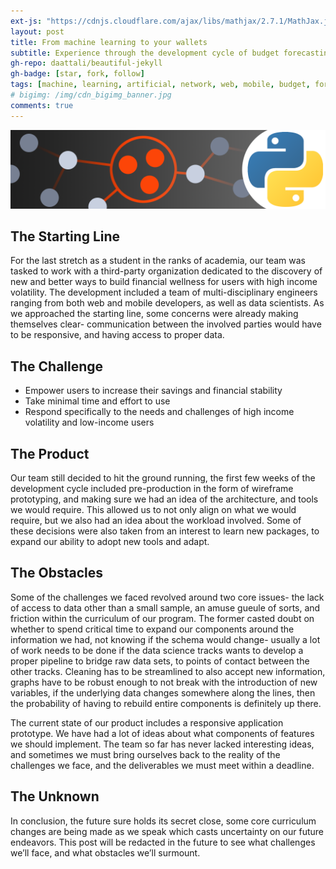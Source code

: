 ```yaml
---
ext-js: "https://cdnjs.cloudflare.com/ajax/libs/mathjax/2.7.1/MathJax.js?config=TeX-MML-AM_CHTML"
layout: post
title: From machine learning to your wallets
subtitle: Experience through the development cycle of budget forecasting.
gh-repo: daattali/beautiful-jekyll
gh-badge: [star, fork, follow]
tags: [machine, learning, artificial, network, web, mobile, budget, forecasting, finance]
# bigimg: /img/cdn_bigimg_banner.jpg
comments: true
---
```

![header](/assets/img/gaussian_header.png)
## The Starting Line

For the last stretch as a student in the ranks of academia, our team was tasked to work with a third-party organization dedicated to the discovery of new and better ways to build financial wellness for users with high income volatility. The development included a team of multi-disciplinary engineers ranging from both web and mobile developers, as well as data scientists. As we approached the starting line, some concerns were already making themselves clear- communication between the involved parties would have to be responsive, and having access to proper data.

## The Challenge

-	Empower users to increase their savings and financial stability
-	Take minimal time and effort to use
-	Respond specifically to the needs and challenges of high income volatility and low-income users


## The Product

Our team still decided to hit the ground running, the first few weeks of the development cycle included pre-production in the form of wireframe prototyping, and making sure we had an idea of the architecture, and tools we would require. This allowed us to not only align on what we would require, but we also had an idea about the workload involved. Some of these decisions were also taken from an interest to learn new packages, to expand our ability to adopt new tools and adapt. 

## The Obstacles

Some of the challenges we faced revolved around two core issues- the lack of access to data other than a small sample, an amuse gueule of sorts, and friction within the curriculum of our program. The former casted doubt on whether to spend critical time to expand our components around the information we had, not knowing if the schema would change- usually a lot of work needs to be done if the data science tracks wants to develop a proper pipeline to bridge raw data sets, to points of contact between the other tracks. Cleaning has to be streamlined to also accept new information, graphs have to be robust enough to not break with the introduction of new variables, if the underlying data changes somewhere along the lines, then the probability of having to rebuild entire components is definitely up there.

The current state of our product includes a responsive application prototype. We have had a lot of ideas about what components of features we should implement. The team so far has never lacked interesting ideas, and sometimes we must bring ourselves back to the reality of the challenges we face, and the deliverables we must meet within a deadline.

## The Unknown

In conclusion, the future sure holds its secret close, some core curriculum changes are being made as we speak which casts uncertainty on our future endeavors. This post will be redacted in the future to see what challenges we’ll face, and what obstacles we’ll surmount. 





